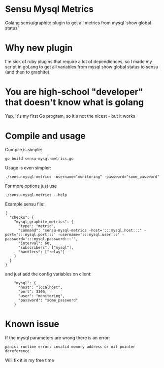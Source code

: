 Sensu Mysql Metrics
===================
Golang sensu/graphite plugin to get all metrics from mysql 'show global status'


Why new plugin
===================
I'm sick of ruby plugins that require a lot of dependiences, so I made my script in goLang to get all variables from mysql show global status to sensu (and then to graphite).

You are high-school "developer" that doesn't know what is golang
=======================================================
Yep, It's my first Go program, so it's not the nicest - but it works

Compile and usage
===================
Compile is simple:

```
go build sensu-mysql-metrics.go
```

Usage is even simpler:
```
./sensu-mysql-metrics -username="monitoring" -password="some_password"
```

For more options just use 
```
./sensu-mysql-metrics --help
```

Example sensu file:
```
{
  "checks": {
    "mysql_graphite_metrics": {
      "type": "metric",
      "command": "sensu-mysql-metrics -host=':::mysql.host:::' -port=':::mysql.port:::' -username=':::mysql.user:::' -password=':::mysql.password:::'",
      "interval": 60,
      "subscribers": ["mysql"],
      "handlers": ["relay"]
    }
  }
}
```
and just add the config variables on client:

```
    "mysql": {
      "host": "localhost",
      "port": 3306,
      "user": "monitoring",
      "password": "some_password"
    }

```

Known issue
==================
If the mysql parameters are wrong there is an error:
```
panic: runtime error: invalid memory address or nil pointer dereference
```
Will fix it in my free time


